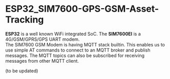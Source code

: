 # ESP32_SIM7600-GPS-GSM-Asset-Tracking
**ESP32** is a well known WiFi integrated SoC. The **SIM7600EI** is a 4G/GSM/GPRS/GPS UART modem.
</br>
The SIM7600 GSM Modem is having MQTT stack builtin. This enables us to use simple AT commands to connect to an MQTT broker and publish messages. The MQTT topics can also be subscribed for receiving messages from other MQTT client.

(to be updated)
